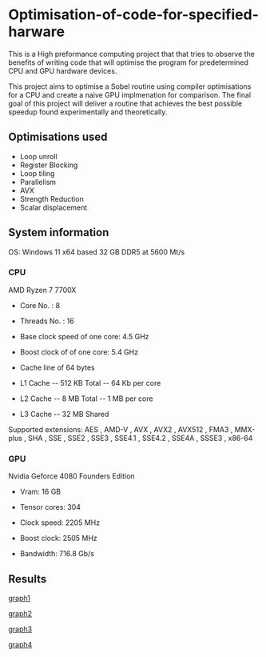# Optimisation-of-code-for-specified-harware

This is a High preformance computing project that that tries to observe the benefits of writing code that will optimise the program for predetermined CPU and GPU hardware devices.

This project aims to optimise a Sobel routine using compiler optimisations for a CPU and create a naive GPU implmenation for comparison.
The final goal of this project will deliver a routine that achieves the best possible speedup found experimentally and theoretically.

## Optimisations used

 - Loop unroll
 - Register Blocking
 - Loop tiling
 - Parallelism
 - AVX
 - Strength Reduction
 - Scalar displacement

## System information

OS: Windows 11 x64 based
32 GB DDR5 at 5600 Mt/s

### CPU
AMD Ryzen 7 7700X

[Full specifications]:  ​https://www.amd.com/en/products/processors/desktops/ryzen/7000-series/amd-ryzen-​​7-7700x.html​

- Core No. : 8
- Threads No. : 16

 - Base clock speed of one core: 4.5 GHz
 - Boost clock of of one core: 5.4 GHz

- Cache line of 64 bytes

 - L1 Cache
   -- 512 KB Total
   -- 64 Kb per core
 - L2 Cache
   -- 8 MB Total
   -- 1 MB per core
 - L3 Cache
   -- 32 MB Shared

Supported extensions: AES , AMD-V , AVX , AVX2 , AVX512 , FMA3 , MMX-plus , SHA , SSE , SSE2 , SSE3 , SSE4.1 , SSE4.2 , SSE4A , SSSE3 , x86-64

### GPU
Nvidia Geforce 4080 Founders Edition

[Full specifications]: https://www.nvidia.com/en-us/geforce/graphics-cards/40-series/rtx-4080-family/  

- Vram: 16 GB  

- Tensor cores: 304 

- Clock speed: 2205 MHz 

- Boost clock: 2505 MHz 

- Bandwidth: 716.8 Gb/s


## Results

[graph1]()

[graph2]()

[graph3]()

[graph4]()

